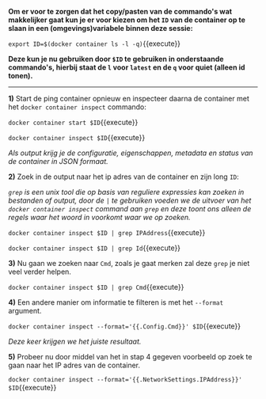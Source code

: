
**Om er voor te zorgen dat het copy/pasten van de commando's wat makkelijker gaat kun je er voor kiezen om het `ID` van de container op te slaan in een (omgevings)variabele binnen deze sessie:**

`export ID=$(docker container ls -l -q)`{{execute}}

**Deze kun je nu gebruiken door `$ID` te gebruiken in onderstaande commando's, hierbij staat de `l` voor `latest` en de `q` voor quiet (alleen id tonen).**

---

**1)** Start de ping container opnieuw en inspecteer daarna de container met het `docker container inspect` commando:

`docker container start $ID`{{execute}}

`docker container inspect $ID`{{execute}}

*Als output krijg je de configuratie, eigenschappen, metadata en status van de container in JSON formaat.*

**2)** Zoek in de output naar het ip adres van de container en zijn long `ID`:

*`grep` is een unix tool die op basis van reguliere expressies kan zoeken in bestanden of output, door de `|` te gebruiken voeden we de uitvoer van het `docker container inspect` command aan `grep` en deze toont ons alleen de regels waar het woord in voorkomt waar we op zoeken.* 

`docker container inspect $ID | grep IPAddress`{{execute}}

`docker container inspect $ID | grep Id`{{execute}}

**3)** Nu gaan we zoeken naar `Cmd`, zoals je gaat merken zal deze `grep` je niet veel verder helpen.

`docker container inspect $ID | grep Cmd`{{execute}}

**4)** Een andere manier om informatie te filteren is met het `--format` argument. 

`docker container inspect --format='{{.Config.Cmd}}' $ID`{{execute}}

*Deze keer krijgen we het juiste resultaat.*

**5)** Probeer nu door middel van het in stap 4 gegeven voorbeeld op zoek te gaan naar het IP adres van de container.

`docker container inspect --format='{{.NetworkSettings.IPAddress}}' $ID`{{execute}}
